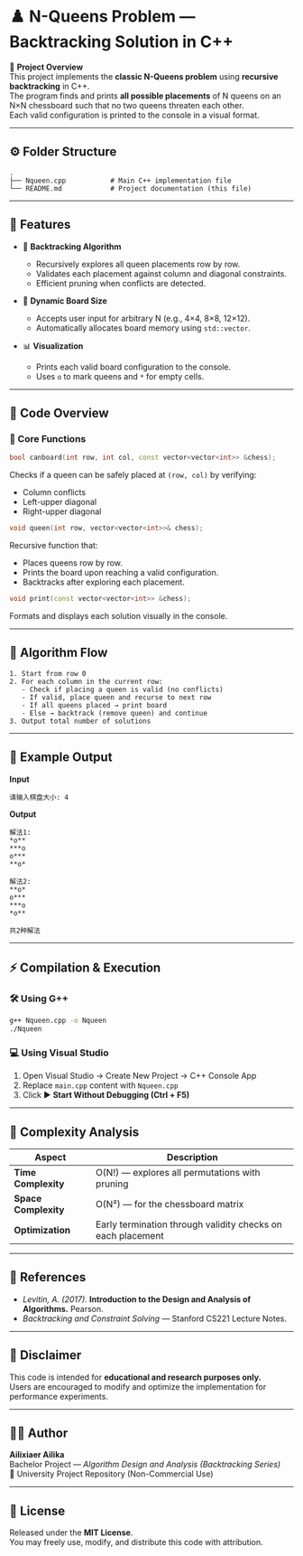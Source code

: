 # ♟️ N-Queens Problem — Backtracking Solution in C++

📘 **Project Overview**  
This project implements the **classic N-Queens problem** using **recursive backtracking** in C++.  
The program finds and prints **all possible placements** of N queens on an N×N chessboard such that no two queens threaten each other.  
Each valid configuration is printed to the console in a visual format.

---

## ⚙️ Folder Structure

```plaintext
.
├── Nqueen.cpp           # Main C++ implementation file
└── README.md            # Project documentation (this file)
```

---

## 🚀 Features

- 🧩 **Backtracking Algorithm**
  - Recursively explores all queen placements row by row.
  - Validates each placement against column and diagonal constraints.
  - Efficient pruning when conflicts are detected.

- 🏁 **Dynamic Board Size**
  - Accepts user input for arbitrary N (e.g., 4×4, 8×8, 12×12).
  - Automatically allocates board memory using `std::vector`.

- 📊 **Visualization**
  - Prints each valid board configuration to the console.
  - Uses `o` to mark queens and `*` for empty cells.

---

## 🧩 Code Overview

### 🔹 Core Functions

```cpp
bool canboard(int row, int col, const vector<vector<int>> &chess);
```
Checks if a queen can be safely placed at `(row, col)` by verifying:
- Column conflicts  
- Left-upper diagonal  
- Right-upper diagonal  

```cpp
void queen(int row, vector<vector<int>>& chess);
```
Recursive function that:
- Places queens row by row.
- Prints the board upon reaching a valid configuration.
- Backtracks after exploring each placement.

```cpp
void print(const vector<vector<int>> &chess);
```
Formats and displays each solution visually in the console.

---

## 🧠 Algorithm Flow

```plaintext
1. Start from row 0
2. For each column in the current row:
   - Check if placing a queen is valid (no conflicts)
   - If valid, place queen and recurse to next row
   - If all queens placed → print board
   - Else → backtrack (remove queen) and continue
3. Output total number of solutions
```

---

## 🧪 Example Output

**Input**
```
请输入棋盘大小: 4
```

**Output**
```
解法1:
*o**
***o
o***
**o*

解法2:
**o*
o***
***o
*o**

共2种解法
```

---

## ⚡ Compilation & Execution

### 🛠️ Using G++
```bash
g++ Nqueen.cpp -o Nqueen
./Nqueen
```

### 💻 Using Visual Studio
1. Open Visual Studio → Create New Project → C++ Console App  
2. Replace `main.cpp` content with `Nqueen.cpp`  
3. Click ▶ **Start Without Debugging (Ctrl + F5)**  

---

## 🧩 Complexity Analysis

| Aspect | Description |
|--------|--------------|
| **Time Complexity** | O(N!) — explores all permutations with pruning |
| **Space Complexity** | O(N²) — for the chessboard matrix |
| **Optimization** | Early termination through validity checks on each placement |

---

## 📄 References

- *Levitin, A. (2017).* **Introduction to the Design and Analysis of Algorithms.** Pearson.  
- *Backtracking and Constraint Solving* — Stanford CS221 Lecture Notes.  

---

## 🧩 Disclaimer

This code is intended for **educational and research purposes only.**  
Users are encouraged to modify and optimize the implementation for performance experiments.

---

## 👨‍💻 Author

**Ailixiaer Ailika**  
Bachelor Project — *Algorithm Design and Analysis (Backtracking Series)*  
📍 University Project Repository (Non-Commercial Use)

---

## 🪪 License

Released under the **MIT License**.  
You may freely use, modify, and distribute this code with attribution.
